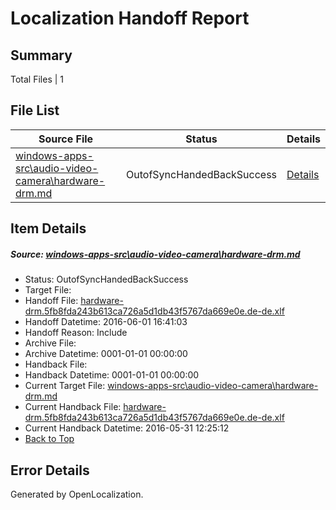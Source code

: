# <a name='report-top'></a> Localization Handoff Report

## Summary
 Total Files | 1

## File List
 Source File | Status | Details 
 ----------- | ------ | ------- 
 [windows-apps-src\audio-video-camera\hardware-drm.md](https://github.com/Microsoft/windows-apps/blob/b782d1e3d4f5c90e4cac9fbad3877c5457a27c45/windows-apps-src/audio-video-camera/hardware-drm.md) | OutofSyncHandedBackSuccess | [Details](#ec443d26652ba6c1ff5de2b96749825890d0228a472)

## Item Details
##### <a name='ec443d26652ba6c1ff5de2b96749825890d0228a472'></a> Source: [windows-apps-src\audio-video-camera\hardware-drm.md](https://github.com/Microsoft/windows-apps/blob/b782d1e3d4f5c90e4cac9fbad3877c5457a27c45/windows-apps-src/audio-video-camera/hardware-drm.md)
* Status: OutofSyncHandedBackSuccess
* Target File: 
* Handoff File: [hardware-drm.5fb8fda243b613ca726a5d1db43f5767da669e0e.de-de.xlf](https://github.com/Microsoft/WDG.handoff/blob/302c372c01e654284a3aaca8a9d9fac4f131e7dc/ol-handoff/Microsoft/windows-apps.de-de/master/hardware-drm.5fb8fda243b613ca726a5d1db43f5767da669e0e.de-de.xlf)
* Handoff Datetime: 2016-06-01 16:41:03
* Handoff Reason: Include
* Archive File: 
* Archive Datetime: 0001-01-01 00:00:00
* Handback File: 
* Handback Datetime: 0001-01-01 00:00:00
* Current Target File: [windows-apps-src\audio-video-camera\hardware-drm.md](https://github.com/Microsoft/windows-apps.de-de/blob/bc116d2542b0e55dbcea8b0066b22f4fe390f61b/windows-apps-src/audio-video-camera/hardware-drm.md)
* Current Handback File: [hardware-drm.5fb8fda243b613ca726a5d1db43f5767da669e0e.de-de.xlf](https://github.com/Microsoft/WDG.handback/blob/1c9c9003998bb686554b589e6359b74d3157482b/ol-handback/Microsoft/windows-apps.de-de/master/hardware-drm.5fb8fda243b613ca726a5d1db43f5767da669e0e.de-de.xlf)
* Current Handback Datetime: 2016-05-31 12:25:12
* [Back to Top](#report-top)


## Error Details

Generated by OpenLocalization.
